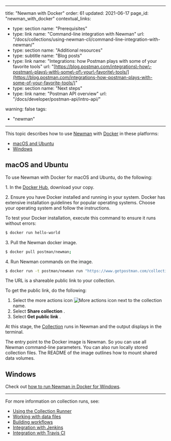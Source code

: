 *** ** * ** ***

title: "Newman with Docker"
order: 61
updated: 2021\-06\-17
page\_id: "newman\_with\_docker"
contextual\_links:

* type: section name: "Prerequisites"
* type: link name: "Command\-line integration with Newman" url: "/docs/collections/using\-newman\-cli/command\-line\-integration\-with\-newman/"
* type: section name: "Additional resources"
* type: subtitle name: "Blog posts"
* type: link name: "Integrations: how Postman plays with some of your favorite tools" url: "[https://blog.postman.com/integrations\-how\-postman\-plays\-with\-some\-of\-your\-favorite\-tools/](https://blog.postman.com/integrations-how-postman-plays-with-some-of-your-favorite-tools/)"
* type: section name: "Next steps"
* type: link name: "Postman API overview" url: "/docs/developer/postman\-api/intro\-api/"

warning: false
tags:

* "newman"

*** ** * ** ***

This topic describes how to use [Newman](https://github.com/postmanlabs/newman) with [Docker](https://www.docker.com/) in these platforms:

* [macOS and Ubuntu](#macos-and-ubuntu)
* [Windows](#windows)

macOS and Ubuntu
----------------

To use Newman with Docker for macOS and Ubuntu, do the following:

1\. In the [Docker Hub](https://hub.docker.com/r/postman/newman/), download your copy.

2\. Ensure you have Docker installed and running in your system. Docker has extensive installation guidelines for popular operating systems. Choose your operating system and follow the instructions.

To test your Docker installation, execute this command to ensure it runs without errors:

```bash
$ docker run hello-world
```

3\. Pull the Newman docker image.

```bash
$ docker pull postman/newman;
```

4\. Run Newman commands on the image.

```bash
$ docker run -t postman/newman run "https://www.getpostman.com/collections/0d0350a9a89d39fb6361"
```

The URL is a shareable public link to your collection.

To get the public link, do the following:

1. Select the more actions icon ![More actions icon](https://assets.postman.com/postman-docs/icon-more-actions-v9.jpg#icon) next to the collection name.
2. Select **Share collection** .
3. Select **Get public link** .

At this stage, the [Collection](/docs/sending-requests/intro-to-collections/) runs in Newman and the output displays in the terminal.

The entry point to the Docker image is Newman. So you can use all Newman command\-line parameters. You can also run locally stored collection files. The README of the image outlines how to mount shared data volumes.

Windows
-------

Check out [how to run Newman in Docker for Windows](https://blog.postman.com/using-the-newman-docker-image-in-windows/).

*** ** * ** ***

For more information on collection runs, see:

* [Using the Collection Runner](/docs/collections/running-collections/intro-to-collection-runs/)
* [Working with data files](/docs/collections/running-collections/working-with-data-files/)
* [Building workflows](/docs/collections/running-collections/building-workflows/)
* [Integration with Jenkins](/docs/collections/using-newman-cli/integration-with-jenkins/)
* [Integration with Travis CI](/docs/collections/using-newman-cli/integration-with-travis/)


